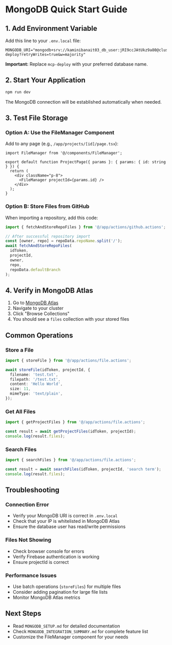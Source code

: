 # MongoDB Quick Start Guide

## 1. Add Environment Variable

Add this line to your `.env.local` file:

```env
MONGODB_URI="mongodb+srv://kaminibanait03_db_user:jRI9ccJAtUkz9a80@cluster0.kluami9.mongodb.net/mcp-deploy?retryWrites=true&w=majority"
```

**Important:** Replace `mcp-deploy` with your preferred database name.

## 2. Start Your Application

```bash
npm run dev
```

The MongoDB connection will be established automatically when needed.

## 3. Test File Storage

### Option A: Use the FileManager Component

Add to any page (e.g., `/app/projects/[id]/page.tsx`):

```tsx
import FileManager from '@/components/FileManager';

export default function ProjectPage({ params }: { params: { id: string } }) {
  return (
    <div className="p-8">
      <FileManager projectId={params.id} />
    </div>
  );
}
```

### Option B: Store Files from GitHub

When importing a repository, add this code:

```typescript
import { fetchAndStoreRepoFiles } from '@/app/actions/github.actions';

// After successful repository import
const [owner, repo] = repoData.repoName.split('/');
await fetchAndStoreRepoFiles(
  idToken,
  projectId,
  owner,
  repo,
  repoData.defaultBranch
);
```

## 4. Verify in MongoDB Atlas

1. Go to [MongoDB Atlas](https://cloud.mongodb.com/)
2. Navigate to your cluster
3. Click "Browse Collections"
4. You should see a `files` collection with your stored files

## Common Operations

### Store a File
```typescript
import { storeFile } from '@/app/actions/file.actions';

await storeFile(idToken, projectId, {
  filename: 'test.txt',
  filepath: '/test.txt',
  content: 'Hello World',
  size: 11,
  mimeType: 'text/plain',
});
```

### Get All Files
```typescript
import { getProjectFiles } from '@/app/actions/file.actions';

const result = await getProjectFiles(idToken, projectId);
console.log(result.files);
```

### Search Files
```typescript
import { searchFiles } from '@/app/actions/file.actions';

const result = await searchFiles(idToken, projectId, 'search term');
console.log(result.files);
```

## Troubleshooting

### Connection Error
- Verify your MongoDB URI is correct in `.env.local`
- Check that your IP is whitelisted in MongoDB Atlas
- Ensure the database user has read/write permissions

### Files Not Showing
- Check browser console for errors
- Verify Firebase authentication is working
- Ensure projectId is correct

### Performance Issues
- Use batch operations (`storeFiles`) for multiple files
- Consider adding pagination for large file lists
- Monitor MongoDB Atlas metrics

## Next Steps

- Read `MONGODB_SETUP.md` for detailed documentation
- Check `MONGODB_INTEGRATION_SUMMARY.md` for complete feature list
- Customize the FileManager component for your needs
